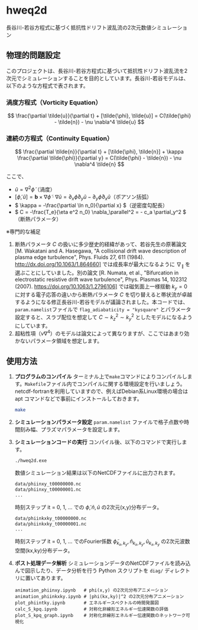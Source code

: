 # hweq2d
長谷川-若谷方程式に基づく抵抗性ドリフト波乱流の2次元数値シミュレーション

## 物理的問題設定

このプロジェクトは、長谷川-若谷方程式に基づいて抵抗性ドリフト波乱流を2次元でシミュレーションすることを目的としています。長谷川-若谷モデルは、以下のような方程式で表されます。

### 渦度方程式（Vorticity Equation）
$$ \frac{\partial \tilde{u}}{\partial t} + [\tilde{\phi}, \tilde{u}] = C(\tilde{\phi} - \tilde{n}) - \nu \nabla^4 \tilde{u} $$

### 連続の方程式（Continuity Equation）
$$ \frac{\partial \tilde{n}}{\partial t} + [\tilde{\phi}, \tilde{n}] + \kappa \frac{\partial \tilde{\phi}}{\partial y} = C(\tilde{\phi} - \tilde{n}) - \nu \nabla^4 \tilde{n} $$

ここで、
- $` \tilde{u} = \nabla^2 \tilde{\phi} `$（渦度）
- $` [\tilde{\phi}, \tilde{u}] = \mathbf{b} \times \nabla \tilde{\phi} \cdot \nabla \tilde{u} = \partial_x \tilde{\phi} \partial_y \tilde{u} - \partial_y \tilde{\phi} \partial_x \tilde{u} `$（ポアソン括弧）
- $` \kappa = -\frac{\partial \ln n_0}{\partial x} `$（逆密度勾配長）
- $` C = -\frac{T_e}{\eta e^2 n_0} \nabla_\parallel^2 = - c_a \partial_y^2 `$（断熱パラメータ）

※専門的な補足
1. 断熱パラメータ $`C`$ の扱いに多少歴史的経緯があって、若谷先生の原著論文 [M. Wakatani and A. Hasegawa, "A collisional drift wave description of plasma edge turbulence", Phys. Fluids 27, 611 (1984). http://dx.doi.org/10.1063/1.864660] では成長率が最大になるように $`\nabla_\parallel`$ を選ぶことにしていました。別の論文 [R. Numata, et al., "Bifurcation in electrostatic resistive drift wave turbulence", Phys. Plasmas 14, 102312 (2007). https://doi.org/10.1063/1.2796106] では磁気面上一様揺動 $`k_y=0`$ に対する電子応答の違いから断熱パラメータ $`C`$ を切り替えると帯状流が卓越するようになる修正長谷川-若谷モデルが議論されました。本コードでは、`param.namelist`ファイルで `flag_adiabaticity = "kysquare"` とパラメータ設定すると、スラブ配位を想定して $`C \sim k_z^2 \sim k_y^2`$ としたモデルになるようにしています。
2. 超粘性項（$`\nu \nabla^4`$）のモデルは論文によって異なりますが、ここではあまり効かないパラメータ領域を想定します。


## 使用方法

1. **プログラムのコンパイル**
    ターミナル上で`make`コマンドによりコンパイルします。`Makefile`ファイル内でコンパイルに関する環境設定を行いましょう。netcdf-fortranを利用していますので、例えばDebian系Linux環境の場合は apt コマンドなどで事前にインストールしておきます。 
    ```bash
    make
    ```

2. **シミュレーションパラメータ設定**
    ```param.namelist``` ファイルで格子点数や時間刻み幅、プラズマパラメータを設定します。

3. **シミュレーションコードの実行**
    コンパイル後、以下のコマンドで実行します。
    ```bash
    ./hweq2d.exe
    ```

    数値シミュレーション結果は以下のNetCDFファイルに出力されます。
    ```bash
    data/phiinxy_t00000000.nc
    data/phiinxy_t00000001.nc
    ...
    ```
    時刻ステップ it = 0, 1, ... での $` \tilde{\phi}, \tilde{n}, \tilde{u}`$ の2次元(x,y)分布データ。
    ```bash
    data/phiinkxky_t00000000.nc
    data/phiinkxky_t00000001.nc
    ...
    ```
    時刻ステップ it = 0, 1, ... でのFourier係数 $` \tilde{\phi}_{k_x,k_y}, \tilde{n}_{k_x,k_y}, \tilde{u}_{k_x,k_y}`$ の2次元波数空間(kx,ky)分布データ。  

4. **ポスト処理データ解析**
    シミュレーションデータのNetCDFファイルを読み込んで図示したり、データ分析を行う Python スクリプトを `diag/` ディレクトリに置いてあります。
    ```
    animation_phiinxy.ipynb   # phi(x,y) の2次元分布アニメーション
    animation_phiinkxky.ipynb # |phi(kx,ky)|^2 の2次元分布アニメーション
    plot_phiintky.ipynb       # エネルギースペクトルの時間発展図
    calc_S_kpq.ipynb          # 対称化非線形エネルギー伝達関数の評価
    plot_S_kpq_graph.ipynb    # 対称化非線形エネルギー伝達関数のネットワーク可視化
    ```
